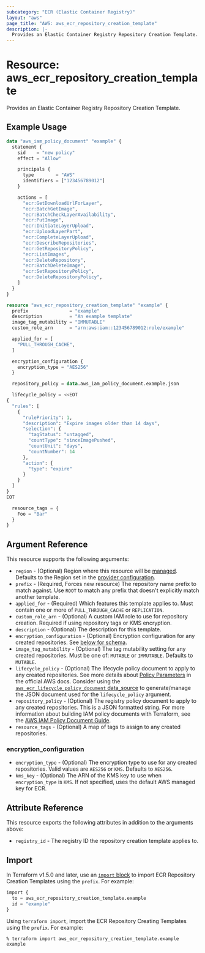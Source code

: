 ```yaml
---
subcategory: "ECR (Elastic Container Registry)"
layout: "aws"
page_title: "AWS: aws_ecr_repository_creation_template"
description: |-
  Provides an Elastic Container Registry Repository Creation Template.
---
```


# Resource: aws_ecr_repository_creation_template

Provides an Elastic Container Registry Repository Creation Template.

## Example Usage

```terraform
data "aws_iam_policy_document" "example" {
  statement {
    sid    = "new policy"
    effect = "Allow"

    principals {
      type        = "AWS"
      identifiers = ["123456789012"]
    }

    actions = [
      "ecr:GetDownloadUrlForLayer",
      "ecr:BatchGetImage",
      "ecr:BatchCheckLayerAvailability",
      "ecr:PutImage",
      "ecr:InitiateLayerUpload",
      "ecr:UploadLayerPart",
      "ecr:CompleteLayerUpload",
      "ecr:DescribeRepositories",
      "ecr:GetRepositoryPolicy",
      "ecr:ListImages",
      "ecr:DeleteRepository",
      "ecr:BatchDeleteImage",
      "ecr:SetRepositoryPolicy",
      "ecr:DeleteRepositoryPolicy",
    ]
  }
}

resource "aws_ecr_repository_creation_template" "example" {
  prefix               = "example"
  description          = "An example template"
  image_tag_mutability = "IMMUTABLE"
  custom_role_arn      = "arn:aws:iam::123456789012:role/example"

  applied_for = [
    "PULL_THROUGH_CACHE",
  ]

  encryption_configuration {
    encryption_type = "AES256"
  }

  repository_policy = data.aws_iam_policy_document.example.json

  lifecycle_policy = <<EOT
{
  "rules": [
    {
      "rulePriority": 1,
      "description": "Expire images older than 14 days",
      "selection": {
        "tagStatus": "untagged",
        "countType": "sinceImagePushed",
        "countUnit": "days",
        "countNumber": 14
      },
      "action": {
        "type": "expire"
      }
    }
  ]
}
EOT

  resource_tags = {
    Foo = "Bar"
  }
}
```

## Argument Reference

This resource supports the following arguments:

* `region` - (Optional) Region where this resource will be [managed](https://docs.aws.amazon.com/general/latest/gr/rande.html#regional-endpoints). Defaults to the Region set in the [provider configuration](https://registry.terraform.io/providers/hashicorp/aws/latest/docs#aws-configuration-reference).
* `prefix` - (Required, Forces new resource) The repository name prefix to match against. Use `ROOT` to match any prefix that doesn't explicitly match another template.
* `applied_for` - (Required) Which features this template applies to. Must contain one or more of `PULL_THROUGH_CACHE` or `REPLICATION`.
* `custom_role_arn` - (Optional) A custom IAM role to use for repository creation. Required if using repository tags or KMS encryption.
* `description` - (Optional) The description for this template.
* `encryption_configuration` - (Optional) Encryption configuration for any created repositories. See [below for schema](#encryption_configuration).
* `image_tag_mutability` - (Optional) The tag mutability setting for any created repositories. Must be one of: `MUTABLE` or `IMMUTABLE`. Defaults to `MUTABLE`.
* `lifecycle_policy` - (Optional) The lifecycle policy document to apply to any created repositories. See more details about [Policy Parameters](http://docs.aws.amazon.com/AmazonECR/latest/userguide/LifecyclePolicies.html#lifecycle_policy_parameters) in the official AWS docs. Consider using the [`aws_ecr_lifecycle_policy_document` data_source](/docs/providers/aws/d/ecr_lifecycle_policy_document.html) to generate/manage the JSON document used for the `lifecycle_policy` argument.
* `repository_policy` - (Optional) The registry policy document to apply to any created repositories. This is a JSON formatted string. For more information about building IAM policy documents with Terraform, see the [AWS IAM Policy Document Guide](https://learn.hashicorp.com/terraform/aws/iam-policy).
* `resource_tags` - (Optional) A map of tags to assign to any created repositories.

### encryption_configuration

* `encryption_type` - (Optional) The encryption type to use for any created repositories. Valid values are `AES256` or `KMS`. Defaults to `AES256`.
* `kms_key` - (Optional) The ARN of the KMS key to use when `encryption_type` is `KMS`. If not specified, uses the default AWS managed key for ECR.

## Attribute Reference

This resource exports the following attributes in addition to the arguments above:

* `registry_id` - The registry ID the repository creation template applies to.

## Import

In Terraform v1.5.0 and later, use an [`import` block](https://developer.hashicorp.com/terraform/language/import) to import ECR Repository Creation Templates using the `prefix`. For example:

```terraform
import {
  to = aws_ecr_repository_creation_template.example
  id = "example"
}
```

Using `terraform import`, import the ECR Repository Creating Templates using the `prefix`. For example:

```console
% terraform import aws_ecr_repository_creation_template.example example
```
